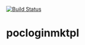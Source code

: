 [![Build Status](https://travis-ci.org/danilofonte/pocloginmktpl.svg?branch=master)](https://travis-ci.org/danilofonte/pocloginmktpl)

# pocloginmktpl